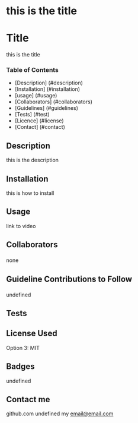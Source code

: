 # this is the title

# Title
this is the title

### Table of Contents
- [Description] (#description) 
- [Installation] (#installation)
- [usage] (#usage)
- [Collaborators] (#collaborators)
- [Guidelines] (#guidelines)
- [Tests] (#test)
- [Licence] (#license)
- [Contact] (#contact)

## Description <a name="description"></a>
this is the description

## Installation <a name="installation"></a>
this is how to install

## Usage <a name="usage"></a>
link to video

## Collaborators <p name="installation"></p>
none

## Guideline Contributions to Follow <p name="guidelines"></p>
undefined

## Tests <p name="tests"></p>


## License Used <a name="license"></a>
Option 3: MIT

## Badges
<a name="badges"></a>
undefined

## Contact me
github.com
undefined
my email@email.com
